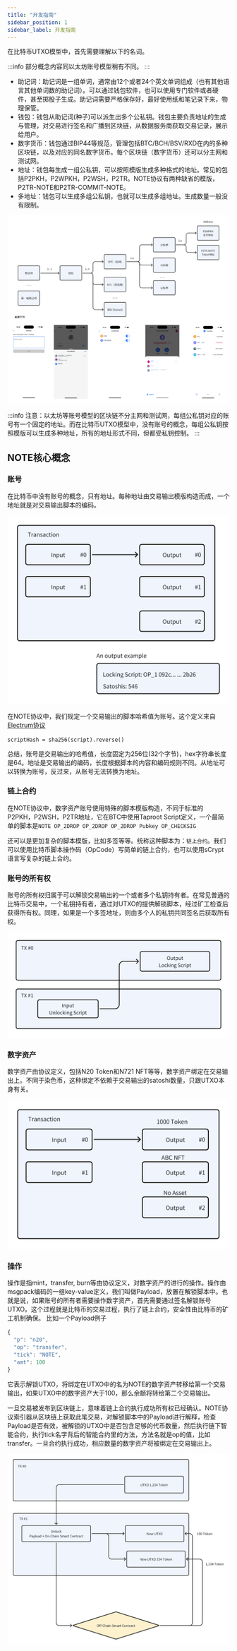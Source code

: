```yaml
---
title: "开发指南"
sidebar_position: 1
sidebar_label: 开发指南
---
```


在比特币UTXO模型中，首先需要理解以下的名词。

:::info
部分概念内容同以太坊账号模型稍有不同。
:::

- 助记词：助记词是一组单词，通常由12个或者24个英文单词组成（也有其他语言其他单词数的助记词）。可以通过钱包软件，也可以使用专门软件或者硬件，甚至掷股子生成。助记词需要严格保存好，最好使用纸和笔记录下来，物理保管。
- 钱包：钱包从助记词(种子)可以派生出多个公私钥。钱包主要负责地址的生成与管理，对交易进行签名和广播到区块链，从数据服务商获取交易记录，展示给用户。
- 数字货币：钱包通过BIP44等规范，管理包括BTC/BCH/BSV/RXD在内的多种区块链，以及对应的同名数字货币。每个区块链（数字货币）还可以分主网和测试网。
- 地址：钱包每生成一组公私钥，可以按照模版生成多种格式的地址。常见的包括P2PKH，P2WPKH，P2WSH，P2TR。NOTE协议有两种缺省的模版，P2TR-NOTE和P2TR-COMMIT-NOTE。
- 多地址：钱包可以生成多组公私钥，也就可以生成多组地址。生成数量一般没有限制。

![Image0](/tutorial/01_basic_image0_zh.png)

:::info
注意：以太坊等账号模型的区块链不分主网和测试网，每组公私钥对应的账号有一个固定的地址。而在比特币UTXO模型中，没有账号的概念，每组公私钥按照模版可以生成多种地址，所有的地址形式不同，但都受私钥控制。
:::

## NOTE核心概念

### 账号

在比特币中没有账号的概念，只有地址。每种地址由交易输出模版构造而成，一个地址就是对交易输出脚本的编码。

![Image1](/tutorial/01_basic_image1.png)

在NOTE协议中，我们规定一个交易输出的脚本哈希值为账号。这个定义来自[Electrum协议](https://electrumx.readthedocs.io/en/latest/protocol-basics.html?highlight=script%20hash#script-hashes)

`scriptHash = sha256(script).reverse()`

总结，账号是交易输出的哈希值，长度固定为256位(32个字节)，hex字符串长度是64。地址是交易输出的编码，长度根据脚本的内容和编码规则不同。从地址可以转换为账号，反过来，从账号无法转换为地址。

### 链上合约

在NOTE协议中，数字资产账号使用特殊的脚本模版构造，不同于标准的P2PKH，P2WSH，P2TR地址，它在BTC中使用Taproot Script定义，一个最简单的脚本是`NOTE OP_2DROP OP_2DROP OP_2DROP Pubkey OP_CHECKSIG`

还可以是更加复杂的脚本模版，比如多签等等。统称这种脚本为：`链上合约`。我们可以使用比特币脚本操作码（OpCode）写简单的链上合约，也可以使用sCrypt语言写复杂的链上合约。

### 账号的所有权

账号的所有权归属于可以解锁交易输出的一个或者多个私钥持有者。在常见普通的比特币交易中，一个私钥持有者，通过对UTXO的提供解锁脚本，经过矿工检查后获得所有权。同理，如果是一个多签地址，则由多个人的私钥共同签名后获取所有权。

![Image2](/tutorial/01_basic_image2.png)

### 数字资产

数字资产由协议定义，包括N20 Token和N721 NFT等等，数字资产绑定在交易输出上。不同于染色币，这种绑定不依赖于交易输出的satoshi数量，只跟UTXO本身有关。

![Image3](/tutorial/01_basic_image3.png)

### 操作

操作是指mint，transfer, burn等由协议定义，对数字资产的进行的操作。操作由msgpack编码的一组key-value定义，我们叫做Payload，放置在解锁脚本中。也就是说，如果账号的所有者需要操作数字资产，首先需要通过签名解锁账号UTXO。这个过程就是比特币的交易过程，执行了链上合约，安全性由比特币的矿工机制确保。
比如一个Payload例子

```typescript
{
  "p": "n20",
  "op": "transfer",
  "tick": "NOTE",
  "amt": 100
}
```

它表示解锁UTXO，将绑定在UTXO中的名为NOTE的数字资产转移给第一个交易输出，如果UTXO中的数字资产大于100，那么余额将转给第二个交易输出。

一旦交易被发布到区块链上，意味着链上合约执行成功所有权已经确认。NOTE协议索引器从区块链上获取此笔交易，对解锁脚本中的Payload进行解释，检查Payload是否有效，被解锁的UTXO中是否包含足够的代币数量，然后执行链下智能合约，执行tick名字背后的智能合约里的方法，方法名就是op的值，比如transfer。一旦合约执行成功，相应数量的数字资产将被绑定在交易输出上。

![Image4](/tutorial/01_basic_image4.png)
